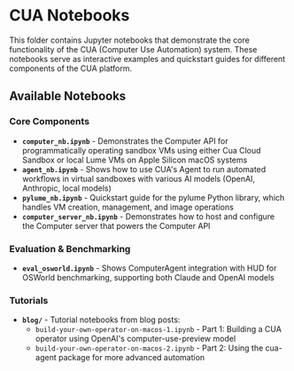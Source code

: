 # CUA Notebooks

This folder contains Jupyter notebooks that demonstrate the core functionality of the CUA (Computer Use Automation) system. These notebooks serve as interactive examples and quickstart guides for different components of the CUA platform.

## Available Notebooks

### Core Components

- **`computer_nb.ipynb`** - Demonstrates the Computer API for programmatically operating sandbox VMs using either Cua Cloud Sandbox or local Lume VMs on Apple Silicon macOS systems
- **`agent_nb.ipynb`** - Shows how to use CUA's Agent to run automated workflows in virtual sandboxes with various AI models (OpenAI, Anthropic, local models)
- **`pylume_nb.ipynb`** - Quickstart guide for the pylume Python library, which handles VM creation, management, and image operations
- **`computer_server_nb.ipynb`** - Demonstrates how to host and configure the Computer server that powers the Computer API

### Evaluation & Benchmarking

- **`eval_osworld.ipynb`** - Shows ComputerAgent integration with HUD for OSWorld benchmarking, supporting both Claude and OpenAI models

### Tutorials

- **`blog/`** - Tutorial notebooks from blog posts:
  - `build-your-own-operator-on-macos-1.ipynb` - Part 1: Building a CUA operator using OpenAI's computer-use-preview model
  - `build-your-own-operator-on-macos-2.ipynb` - Part 2: Using the cua-agent package for more advanced automation

